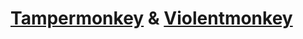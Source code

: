 # [Tampermonkey](https://addons.mozilla.org/fr/firefox/addon/tampermonkey/) & [Violentmonkey](https://addons.mozilla.org/fr/firefox/addon/violentmonkey/)
